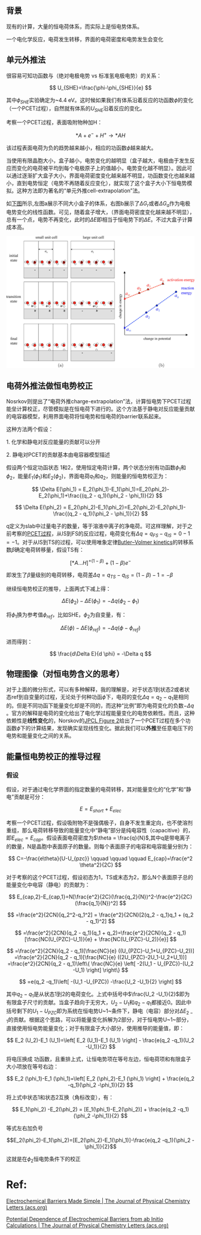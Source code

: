 ## 背景

现有的计算，大量的恒电荷体系，而实际上是恒电势体系。

一个电化学反应，电荷发生转移，界面的电荷密度和电势发生会变化

## 单元外推法

很容易可知功函数与（绝对电极电势 vs 标准氢电极电势）的关系：

$$ U_{SHE}=\frac{\phi-\phi_{SHE}}{e}  $$

其中​​$\phi_{SHE}$​​实验确定为~4.4 eV。这时候如果我们有体系沿着反应的功函数​$\phi$​的变化（一个PCET过程），自然就有体系的​$U_{SHE}$​沿着反应的变化。

考察一个PCET过程<a id ='PCET'></a>，表面吸附物种加H：

$$ *A + e^- + H^+ \rightarrow *AH  $$

该过程表面电荷为负的趋势越来越小，相应的功函数​$\phi$​越来越大。

当使用有限晶胞大小，盒子越小，电势变化的越明显（盒子越大，电极由于发生反应而变化的电荷被平均到每个电极原子上的值越小，电势变化越不明显）。因此可以通过逐渐扩大盒子大小，界面电荷密度变化越来越不明显，功函数变化也越来越小，直到电势恒定（电势不再随着反应变化），就实现了这个盒子大小下恒电势模拟。这种方法即为著名的“单元外推cell-extrapolation”法。

如[下图](https://pubs.acs.org/cms/10.1021/acs.jpclett.5b01043/asset/images/medium/jz-2015-01043w_0003.gif)所示,左图a展示不同大小盒子的体系，右图b展示了​$\Delta G_r$​或者​$\Delta G_a$​作为电极电势变化的线性函数。可见，随着盒子增大，（界面电荷密度变化越来越不明显），总有一个点，电势不再变化，此时的​$\Delta E$​即相当于恒电势下的​$\Delta E$​。不过大盒子计算成本高。

![](image_1.eecabcaa.jpg)



## 电荷外推法做恒电势校正

Nosrkov则提出了“电荷外推charge\-extrapolation”法，计算恒电势下PCET过程能垒计算校正，尽管模拟是在恒电荷下进行的。这个方法基于静电对反应能量贡献的电容器模型，利用界面电荷将恒电势和恒电荷的barrier联系起来。

这种方法两个假设：

1\. 化学和静电对反应能量的贡献可以分开

2\. 静电对PCET的贡献基本由电容器模型描述



假设两个恒定功函状态 1和2，使用恒定电荷计算，两个状态分别有功函数$\phi_1$和$\phi_2$，能量$E_1(\phi_1)$和$E_2(\phi_2)$，界面电荷$q_1$和$q_2$，则能量的恒电势校正为：

$$ \Delta E(\phi_1) = E_2(\phi_1)-E_1(\phi_1)=E_2(\phi_2)-E_2(\phi_1)+\frac{(q_2 - q_1)(\phi_2 - \phi_1)}{2}  $$

$$ \Delta E(\phi_2) = E_2(\phi_2)-E_1(\phi_2)=E_2(\phi_2)-E_2(\phi_1)-\frac{(q_2 - q_1)(\phi_2 - \phi_1)}{2}  $$

q定义为slab中过量电子的数量，等于溶液中离子的净电荷。可这样理解，对于之前考察的[PCET过程](#PCET)，从IS到FS的反应过程，电荷变化有$\Delta q = q_{FS}-q_{IS}=0-1=-1$。对于从IS到TS的过程，可以使用唯象定律[Butler–Volmer kinetics](https://pubs.rsc.org/en/content/articlelanding/1924/tf/tf9241900729)的转移系数$\beta$确定电荷转移量，假设TS有：

$$[*A \dots H]^{+(1-\beta)}+(1-\beta)e^-$$

即发生了$\beta$量级别的电荷转移，电荷差$\Delta q= q_{TS}-q_{IS} = (1-\beta)-1 = -\beta$

继续恒电势校正的推导，上面两式下减上得：

$$\Delta E(\phi_2) - \Delta E(\phi_1) = -\Delta q(\phi_2 -\phi_1)$$

将$\phi_1$换为参考值$\phi_{ref}$，比如SHE，$\phi_2$为自变量，有：

$$\Delta E(\phi) -\Delta E(\phi_{ref}) = -\Delta q(\phi - \phi_{ref})$$

进而得到：

$$ \frac{d\Delta E}{d \phi} = -\Delta q  $$

## 物理图像（对恒电势含义的思考）

对于上面的微分形式，可以有多种解释，我的理解是，对于状态1到状态2或者状态ref到自变量的过程，无论处于何种功函​​$\phi$​​下，电荷的变化​​$\Delta q=q_2 -q_1$​​是相同的。但是不同功函下能量变化却是不同的，而这种“比例”即为电荷变化的负数​​$-\Delta q$​​。官方的解释是电荷的变化给出了电化学过程能量变化的电势依赖性。而且，这种依赖性是**线性变化**的，Norskov的[JPCL Figure 2](https://pubs.acs.org/doi/10.1021/acs.jpclett.6b00382)给出了一个PCET过程在多个功函数​$\phi$​下的计算结果，发现确实呈现线性变化。据此我们可以**外推**至任意电压下的电势和能量变化之间的关系。

## 能量恒电势校正的推导过程

### 假设

假设，对于通过电化学界面的指定数量的电荷转移，其对能量变化的“化学”和“静电”贡献是可分：

$$ E = E_{short}+ E_{elec}  $$

考察一个PCET过程，假设吸附物不是强偶极子，自身不发生重定向，也不使溶剂重组，那么电荷转移导致的能量变化中“静电”部分是纯电容性（capacitive）的，即​$E_{elec}=E_{cap}$​。假设表面电荷密度为$\theta = \frac{q}{N}$,其中q是带电离子的数量，N是晶胞中表面原子的数量。则每个表面原子的电容和电容能量分别为：

$$ C=-\frac{e\theta}{U-U_{pzc}}     \qquad \qquad \qquad   E_{cap}=\frac{e^2 \theta^2}{2C}  $$

对于考察的这个PCET过程，假设初态为1，TS或末态为2，那么N个表面原子总的能量变化中电容（静电）的贡献为：

$$ E_{cap,2}-E_{cap,1}=N[\frac{e^2}{2C}(\frac{q_2}{N})^2-\frac{e^2}{2C}(\frac{q_1}{N})^2] $$

$$ =\frac{e^2}{2CN}[q_2^2-q_1^2] = \frac{e^2}{2CN}[2(q_2 - q_1)q_1 + (q_2 - q_1)^2] $$

$$ =\frac{e^2}{2CN}(q_2 - q_1)(q_1 + q_2)=\frac{e^2}{2CN}(q_2 - q_1)[\frac{NC(U_{PZC}-U_1)}{e} + \frac{NC(U_{PZC}-U_2)}{e}]  $$

$$ =\frac{e^2}{2CN}(q_2 - q_1)[\frac{NC}{e} ((U_{PZC}-U_1+U_{PZC}-U_2))] =\frac{e^2}{2CN}(q_2 - q_1)[\frac{NC}{e} ((2U_{PZC}-2U_1-U_2+U_1))] =\frac{e^2}{2CN}(q_2 - q_1)\left\{ \frac{NC}{e} \left[ -2(U_1 - U_{PZC})-(U_2 -U_1) \right] \right\}  $$

$$ =e(q_2 -q_1)\left[ -(U_1 -U_{PZC}) -\frac{U_2 -U_1}{2}   \right] $$

其中$q_2 -q_1$是从状态1到2的电荷变化。上式中括号中$\frac{U_2 -U_1}{2}$即为有限盒子尺寸的贡献。当盒子趋向于无穷大，$U_2 -U_1$和$q_2 -q_1$都接近0。因此中括号剩下的$U_1 -U_{PZC}$即为系统在恒电势U~1~条件下，静电（电容）部分对$\Delta E_{2-1}$的贡献。根据这个思路，可以将能量变化拆解为2部分，对于恒电势U~1~部分，直接使用恒电势能量变化；对于有限盒子大小部分，使用推导的能量值，即：

$$ E_2 (U_2)-E_1 (U_1)=\left[ E_2 (U_1)-E_1 (U_1)  \right] - \frac{e(q_2 -q_1)(U_2 -U_1)}{2}  $$

将电压换成 功函数，且重排上式，让恒电势项在等号左边，恒电荷项和有限盒子大小项放在等号右边：

$$ E_2 (\phi_1)-E_1 (\phi_1)=\left[ E_2 (\phi_2)-E_1 (\phi_1)  \right] + \frac{e(q_2 -q_1)(\phi_2 -\phi_1)}{2}  $$

将上式中状态1和状态2互换（角标改变），有：

$$ E_1(\phi_2) -E_2(\phi_2) = [E_1(\phi_1)-E_2(\phi_2)] + \frac{e(q_2 -q_1)(\phi_2 -\phi_1)}{2}  $$

等式左右加负号

$$E_2(\phi_2)-E_1(\phi_2)=[E_2(\phi_2)-E_1(\phi_1)]-\frac{e(q_2 -q_1)(\phi_2 -\phi_1)}{2}$$

这就是在$\phi_2$恒电势条件下的校正

# Ref:

[Electrochemical Barriers Made Simple | The Journal of Physical Chemistry Letters (acs.org)](https://pubs.acs.org/doi/10.1021/acs.jpclett.5b01043)

[Potential Dependence of Electrochemical Barriers from ab Initio Calculations | The Journal of Physical Chemistry Letters (acs.org)](https://pubs.acs.org/doi/10.1021/acs.jpclett.6b00382)

